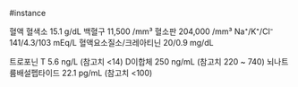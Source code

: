 #instance 

혈액
	혈색소 15.1 g/dL 백혈구 11,500 /mm³ 혈소판 204,000 /mm³
	Na⁺/K⁺/Cl⁻ 141/4.3/103 mEq/L
	혈액요소질소/크레아티닌 20/0.9 mg/dL

트로포닌 T 5.6 ng/L (참고치 <14)
D이합체 250 ng/mL (참고치 220 ~ 740)
뇌나트륨배설펩타이드 22.1 pg/mL (참고치 <100)
